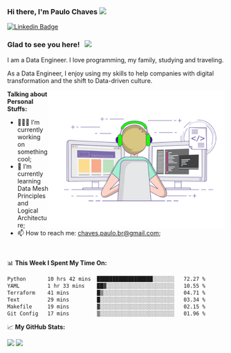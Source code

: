 ### Hi there, I'm Paulo Chaves</a> <img src="https://media.giphy.com/media/hvRJCLFzcasrR4ia7z/giphy.gif" width="25px">

[![Linkedin Badge](https://img.shields.io/badge/-LinkedIn-0e76a8?style=flat-square&logo=Linkedin&logoColor=white)](https://www.linkedin.com/in/paulo-sergio-dias-chaves-74442749)

### Glad to see you here! &nbsp; ![](https://visitor-badge.glitch.me/badge?page_id=paulosdchaves.paulosdchaves)

I am a Data Engineer. I love programming, my family, studying and traveling.

As a Data Engineer, I enjoy using my skills to help companies with digital transformation and the shift to Data-driven culture.

<img align="right" alt="GIF" src="https://github.com/paulosdchaves/paulosdchaves/blob/master/coding.gif?raw=true" width="408" height="318" />
  

**Talking about Personal Stuffs:**

- 👨🏻‍💻 I’m currently working on something cool;
- 🚀 I’m currently learning Data Mesh Principles and Logical Architecture;
- 📫 How to reach me: chaves.paulo.br@gmail.com;

</br>

📊 **This Week I Spent My Time On:**
<!--START_SECTION:waka-->

```text
Python       10 hrs 42 mins  ██████████████████░░░░░░░   72.27 %
YAML         1 hr 33 mins    ██▓░░░░░░░░░░░░░░░░░░░░░░   10.55 %
Terraform    41 mins         █▒░░░░░░░░░░░░░░░░░░░░░░░   04.71 %
Text         29 mins         █░░░░░░░░░░░░░░░░░░░░░░░░   03.34 %
Makefile     19 mins         ▓░░░░░░░░░░░░░░░░░░░░░░░░   02.15 %
Git Config   17 mins         ▒░░░░░░░░░░░░░░░░░░░░░░░░   01.96 %
```

<!--END_SECTION:waka-->


📈 **My GitHub Stats:**

<p>
  <img height="180em" src="https://github-readme-stats.vercel.app/api?username=paulosdchaves&show_icons=true&hide_border=true&&count_private=true&include_all_commits=true" />
  <img height="180em" src="https://github-readme-stats.vercel.app/api/top-langs/?username=paulosdchaves&exclude_repo=KNN-Image-Classification&show_icons=true&hide_border=true&layout=compact&langs_count=8"/>
</p>




